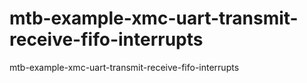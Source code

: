 # mtb-example-xmc-uart-transmit-receive-fifo-interrupts
mtb-example-xmc-uart-transmit-receive-fifo-interrupts
